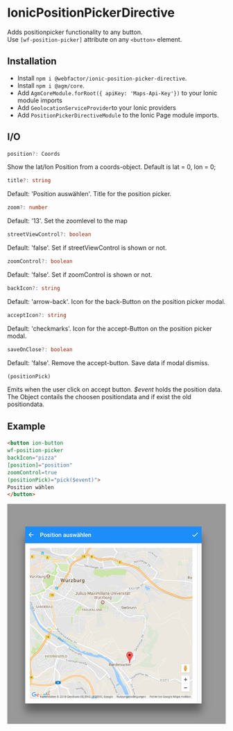 # IonicPositionPickerDirective

Adds positionpicker functionality to any button.  
Use `[wf-position-picker]` attribute on any `<button>` element.

## Installation
- Install `npm i @webfactor/ionic-position-picker-directive`.
- Install `npm i @agm/core`.
- Add `AgmCoreModule.forRoot({ apiKey: 'Maps-Api-Key'})` to your Ionic module imports
- Add `GeolocationServiceProvider`to your Ionic providers
- Add `PositionPickerDirectiveModule` to the Ionic Page module imports.

## I/O
```typescript
position?: Coords
```
Show the lat/lon Position from a coords-object. Default is lat = 0, lon = 0;

```typescript
title?: string
```  
Default: 'Position auswählen'. Title for the position picker.

```typescript
zoom?: number
``` 
Default: '13'. Set the zoomlevel to the map

```typescript
streetViewControl?: boolean
```
Default: 'false'. Set if streetViewControl is shown or not.

```typescript
zoomControl?: boolean
```
Default: 'false'. Set if zoomControl is shown or not.

```typescript
backIcon?: string
```
Default: 'arrow-back'. Icon for the back-Button on the position picker modal.

```typescript
acceptIcon?: string
```
Default: 'checkmarks'. Icon for the accept-Button on the position picker modal.

```typescript
saveOnClose?: boolean
```
Default: 'false'. Remove the accept-button. Save data if modal dismiss.


```typescript
(positionPick)
```
Emits when the user click on accept button. _$event_ holds the position data.
The Object contails the choosen positiondata and if exist the old positiondata.


## Example
```html
<button ion-button 
wf-position-picker 
backIcon="pizza" 
[position]="position" 
zoomControl=true 
(positionPick)="pick($event)">
Position wählen
</button>
```

![PositionPickerButton](/images/PositionPickerExample.png)
